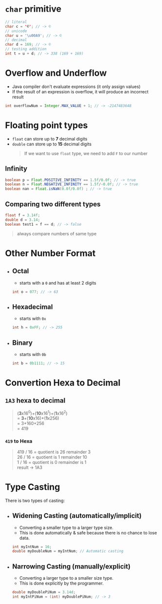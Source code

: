 # `char` primitive

```java
// literal
char c = '©'; // -> ©
// unicode
char u = '\u00A9'; // -> ©
// decimal
char d = 169; // -> ©
// testing addition
int t = u + d; // -> 338 (169 + 169)
```

# Overflow and Underflow

- Java compiler don't evaluate expressions (it only assign values)
- If the result of an expression is overflow, it will produce an incorrect result

```java
int overFlowNum = Integer.MAX_VALUE + 1; // -> -2147483648
```

# Floating point types

- `float` can store up to **7** decimal digits
- `double` can store up to **15** decimal digits
  > If we want to use `float` type, we need to add `F` to our number

## Infinity

```java
boolean p = Float.POSITIVE_INFINITY == 1.5f/0.0f; // -> true
boolean n = Float.NEGATIVE_INFINITY == 1.5f/-0.0f; // -> true
boolean nan = Float.isNaN(0.0f/0.0f) ; // -> true
```

## Comparing two different types

```java
float f = 3.14f;
double d = 3.14;
boolean test1 = f == d; // -> false
```

> always compare numbers of same type

# Other Number Format

- ## Octal

  - starts with a `0` and has at least 2 digits

  ```java
  int o = 077; // -> 63
  ```

- ## Hexadecimal

  - starts with `0x`

  ```java
  int h = 0xFF; // -> 255
  ```

- ## Binary

  - starts with `0b`

  ```java
  int b = 0b1111; // -> 15
  ```

# Convertion Hexa to Decimal

## `1A3` hexa to decimal

> (**3**x16<sup>0</sup>)+(**10**x16<sup>1</sup>)+(**1**x16<sup>2</sup>)<br>
> = **3**+(**10**x16)+(**1**x256)<br>
> = 3+160+256<br>
> = 419

### `419` to Hexa

> 419 / 16 = quotient is 26 remainder 3<br>
> 26 / 16 = quotient is 1 remainder 10<br>
> 1 / 16 = quotient is 0 remainder is 1<br>
> result -> 1A3

# Type Casting

There is two types of casting:

- ## Widening Casting (automatically/implicit)
  - Converting a smaller type to a larger type size.
  - This is done automatically & safe because there is no chance to lose data.
  ```java
  int myIntNum = 16;
  double myDoubleNum = myIntNum; // Automatic casting
  ```
- ## Narrowing Casting (manually/explicit)
  - Converting a larger type to a smaller size type.
  - This is done explicitly by the programmer.
  ```java
  double myDoublePiNum = 3.14d;
  int myIntPiNum = (int) myDoublePiNum; // -> 3
  ```
